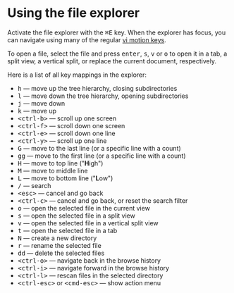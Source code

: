 # Using the file explorer

Activate the file explorer with the <kbd>&#x2318;E</kbd> key. When the explorer
has focus, you can navigate using many of the regular
[vi motion keys](movement.html).

To open a file, select the file and press <kbd>enter</kbd>, <kbd>s</kbd>,
<kbd>v</kbd> or <kbd>o</kbd> to open it in a tab, a split view, a vertical
split, or replace the current document, respectively.

Here is a list of all key mappings in the explorer:

  * <kbd>h</kbd> &mdash; move up the tree hierarchy, closing subdirectories
  * <kbd>l</kbd> &mdash; move down the tree hierarchy, opening subdirectories
  * <kbd>j</kbd> &mdash; move down
  * <kbd>k</kbd> &mdash; move up
  * <kbd>&lt;ctrl-b&gt;</kbd> &mdash; scroll up one screen
  * <kbd>&lt;ctrl-f&gt;</kbd> &mdash; scroll down one screen
  * <kbd>&lt;ctrl-e&gt;</kbd> &mdash; scroll down one line
  * <kbd>&lt;ctrl-y&gt;</kbd> &mdash; scroll up one line
  * <kbd>G</kbd> &mdash; move to the last line (or a specific line with a count)
  * <kbd>gg</kbd> &mdash; move to the first line (or a specific line with a count)
  * <kbd>H</kbd> &mdash; move to top line ("**H**igh")
  * <kbd>M</kbd> &mdash; move to middle line
  * <kbd>L</kbd> &mdash; move to bottom line ("**L**ow")
  * <kbd>/</kbd> &mdash; search
  * <kbd>&lt;esc&gt;</kbd> &mdash; cancel and go back
  * <kbd>&lt;ctrl-c&gt;</kbd> &mdash; cancel and go back, or reset the search filter
  * <kbd>o</kbd> &mdash; open the selected file in the current view
  * <kbd>s</kbd> &mdash; open the selected file in a split view
  * <kbd>v</kbd> &mdash; open the selected file in a vertical split view
  * <kbd>t</kbd> &mdash; open the selected file in a tab
  * <kbd>N</kbd> &mdash; create a new directory
  * <kbd>r</kbd> &mdash; rename the selected file
  * <kbd>dd</kbd> &mdash; delete the selected files
  * <kbd>&lt;ctrl-o&gt;</kbd> &mdash; navigate back in the browse history
  * <kbd>&lt;ctrl-i&gt;</kbd> &mdash; navigate forward in the browse history
  * <kbd>&lt;ctrl-l&gt;</kbd> &mdash; rescan files in the selected directory
  * <kbd>&lt;ctrl-esc&gt;</kbd> or <kbd>&lt;cmd-esc&gt;</kbd> &mdash; show action menu

